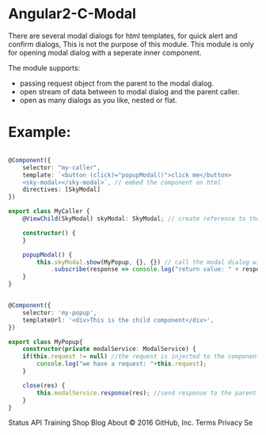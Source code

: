 # Angular2-C-Modal
There are several modal dialogs for html templates, for quick alert and confirm dialogs,
This is not the purpose of this module.
This module is only for opening modal dialog with a seperate inner component.

The module supports:
- passing request object from the parent to the modal dialog.
- open stream of data between to modal dialog and the parent caller.
- open as many dialogs as you like, nested or flat.
 
# Example:

```typescript

@Component({
    selector: "my-caller",
    template: `<button (click)="popupModal()">click me</button>
    <sky-modal></sky-modal>`, // embed the component on html
    directives: [SkyModal]
})

export class MyCaller {
    @ViewChild(SkyModal) skyModal: SkyModal; // create reference to the component

    constructor() {
    }

    popupModal() {
        this.skyModal.show(MyPopup, {}, {}) // call the modal dialog with (component, params, config)
            .subscribe(response => console.log("return value: " + response)); // get response from the modal on close.
    }
}


@Component({
    selector: 'my-popup',
    templateUrl: '<div>This is the child component</div>',
})

export class MyPopup{
    constructor(private modalService: ModalService) {
    if(this.request != null) //the request is injected to the component.
        console.log("we have a request: "+this.request);
    }

    close(res) {
        this.modalService.response(res); //send response to the parent caller
    }
}

```
Status API Training Shop Blog About
© 2016 GitHub, Inc. Terms Privacy Se
